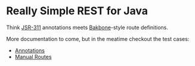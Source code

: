 Really Simple REST for Java
===========================

Think [JSR-311](http://jcp.org/en/jsr/detail?id=311) annotations meets [Bakbone](http://backbonejs.org)-style route definitions.

More documentation to come, but in the meatime checkout the test cases:

* [Annotations](https://github.com/jhudson8/rsr/blob/master/rsr-core/src/test/java/test/org/rsr/AnnotationTest.java#L26)
* [Manual Routes](https://github.com/jhudson8/rsr/blob/master/rsr-core/src/test/java/test/org/rsr/VariableRouteTest.java#L20)
